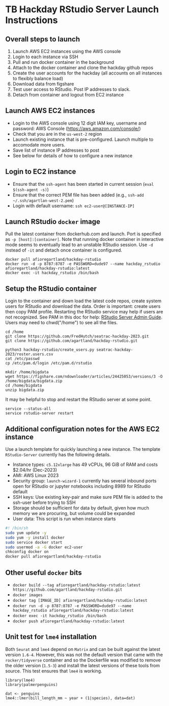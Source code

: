 # TB Hackday RStudio Server Launch Instructions

## Overall steps to launch
1. Launch AWS EC2 instances using the AWS console
2. Login to each instance via SSH
3. Pull and run docker container in the background
4. Attach to the docker container and clone the hackday github repos
5. Create the user accounts for the hackday (all accounts on all instances to flexibly balance load)
6. Download data from figshare
7. Test user access to RStudio. Post IP addresses to slack.
8. Detach from container and logout from EC2 instance


## Launch AWS EC2 instances
 - Login to the AWS console using 12 digit IAM key, username and password: AWS Console (https://aws.amazon.com/console/)
 - Check that you are in the `us-west-2` region
 - Launch existing instance that is pre-configured. Launch multiple to accomodate more users.
 - Save list of instance IP addresses to post
 - See below for details of how to configure a new instance

## Login to EC2 instance
 - Ensure that the `ssh-agent` has been started in current session (`eval $(ssh-agent -s)`)
 - Ensure that the correct PEM file has been added (e.g., `ssh-add ~/.ssh/agartlan-west-2.pem`)
 - Login with default username: `ssh ec2-user@[INSTANCE-IP]`

## Launch RStudio `docker` image
Pull the latest container from dockerhub.com and launch. Port is specified as `-p [host]:[container]`. Note that running docker container in interactive mode seems to eventually lead to an unstable RStudio session. Use `-d` instead of `-it` and detach once container is configured.

```
docker pull afioregartland/hackday-rstudio
docker run -d -p 8787:8787 -e PASSWORD=dude97 --name hackday_rstudio afioregartland/hackday-rstudio:latest
docker exec -it hackday_rstudio /bin/bash
```

## Setup the RStudio container

Login to the container and down load the latest code repos, create system users for RStudio and download the data. Order is important: create users then copy PAM profile. Restarting the RStudio service may help if users are not recognized. See PAM in this doc for help: [RStudio Server Admin Guide](https://s3.amazonaws.com/rstudio-server/rstudio-server-pro-0.98.1074-admin-guide.pdf). Users may need to chwd("/home") to see all the files.

```
cd /home
git clone https://github.com/FredHutch/seatrac-hackday-2023.git
git clone https://github.com/agartland/hackday-rstudio.git

python3 hackday-rstudio/create_users.py seatrac-hackday-2023/roster.users.csv
cat /etc/passwd
cp /etc/pam.d/login /etc/pam.d/rstudio

mkdir /home/bigdata
wget https://figshare.com/ndownloader/articles/24425053/versions/3 -O /home/bigdata/bigdata.zip
cd /home/bigdata
unzip bigdata.zip
```

It may be helpful to stop and restart the RStudio server at some point.
```
service --status-all
service rstudio-server restart
```

## Additional configuration notes for the AWS EC2 instance
Use a launch template for quickly launching a new instance. The template `RStudio-Server` currently has the following details.
 - Instance types: `c5.12xlarge` has 49 vCPUs, 96 GiB of RAM and costs $2.04/hr (Dec-2023)
 - AMI: AWS Linux 2023
 - Security group: `launch-wizard-1` currently has several inbound ports open for RStudio or jupyter notebooks including 8989 for RStudio default
 - SSH keys: Use existing key-pair and make sure PEM file is added to the ssh-user before trying to SSH
 - Storage should be sufficient for data by default, given how much memory we are procuring, but volume could be expanded
 - User data: This script is run when instance starts
 
 ```bash
 #! /bin/sh
sudo yum update -y
sudo yum -y install docker
sudo service docker start
sudo usermod -a -G docker ec2-user
chkconfig docker on
docker pull afioregartland/hackday-rstudio
```

## Other useful `docker` bits
 - `docker build --tag afioregartland/hackday-rstudio:latest https://github.com/agartland/hackday-rstudio.git`
 - `docker images`
 - `docker tag [IMAGE_ID] afioregartland/hackday-rstudio:latest`
 - `docker run -d -p 8787:8787 -e PASSWORD=dude97 --name hackday_rstudio afioregartland/hackday-rstudio:latest`
 - `docker exec -it hackday_rstudio /bin/bash`
 - `docker push afioregartland/hackday-rstudio:latest`

## Unit test for `lme4` installation

Both `Seurat` and `lme4` depend on `Matrix` and can be built against the latest version `1.6-4`. However, this was not the default version that came with the `rocker/tidyverse` container and so the Dockerfile was modified to remove the older version (`1.5-3`) and install the latest versions of these tools from source. This test ensures that `lme4` is working.

```
library(lme4)
library(palmerpenguins)

dat <- penguins
lme4::lmer(bill_length_mm ~ year + (1|species), data=dat)
```
